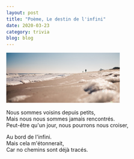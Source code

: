 ```yaml
---
layout: post
title: "Poème, Le destin de l'infini"
date: 2020-03-23
category: trivia
blog: blog
---
```


<img src="/css/image/banner2_2.png" width="60%" height="auto" />

Nous sommes voisins depuis petits,
<br>
Mais nous nous sommes jamais rencontrés.
<br>
Peut-être qu'un jour, nous pourrons nous croiser,
<br>

Au bord de l'infini.
<br>
Mais cela m'étonnerait,
<br>
Car no chemins sont déjà tracés.

